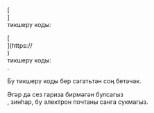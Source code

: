[<br host>] <br action> тикшерү коды: <br code>

[<br host>](https://<br host>) <br action> тикшерү коды: <br code>.

Бу тикшерү коды бер сәгатьтән соң бетәчәк.

Әгәр дә сез гариза бирмәгән булсагыз <br action>, зинһар, бу электрон почтаны санга сукмагыз.